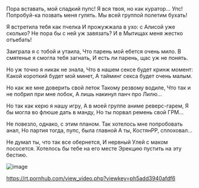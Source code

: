 Пора вставать, мой сладкий пупс!
Я вся твоя, но как куратор… Упс!
Попробуй-ка позвать меня гулять.
Мы всей группой полетим бухать!

Я встретила тебя как пчелка
И прожужжала в ухо:
      с Алисой уже сколько?
Не пора бы с ней уж завязать?
И в Мытищах меня жестко отъебать!

Заиграла я с тобой и утаила,
Что парень мой ебется очень мило.
В смятенье я смогла тебя загнать, 
И есть ли парень, щас уж не понять.

Но уж точно я никак не знала, 
Что в нашем сексе будет кринж момент:
Какой короткий будет мой минет,
А тайминг секса будет очень малым.

Но как же мне доверить свой леток
Такому резвому водиле,
Что так и не побрил при мне лобок,
А лишь накинул панч про Лилю…

Но так как керю я нашу игру,
А в моей группе  аниме реверс-гарем,
Я бы могла во флюше дать в манду,
Но ты порвал ремень свой ГРМ…

Не повезло, однако, с этим планом.
Так хотелось мне попробовать анал,
Но партия тогда, пупс, была главной
А ты, КостянРР, сплоховал…

Не думал ты, что так все обернется,
И нервный Улей с маком пососется.
Хотелось бы тебе на его месте 
Эрекцию пустить на эту бестию.

![image](https://github.com/metr0xx/course-work/assets/57593173/00efe338-5427-4bd6-859a-7aca9ac32d45)


https://rt.pornhub.com/view_video.php?viewkey=ph5add3940afdf6
